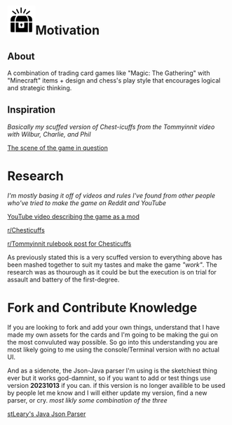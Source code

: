 <img align = "left" height = "64" src = "./chest.png">

# Motivation

## About

A combination of trading card games like "Magic: The Gathering" with "Minecraft" items + design and chess's play style that encourages logical and strategic thinking.

## Inspiration

_Basically my scuffed version of Chest-icuffs from the Tommyinnit video with Wilbur, Charlie, and Phil_

[The scene of the game in question](https://www.youtube.com/watch?v=GuLj80WyEF0)

# Research
_I'm mostly basing it off of videos and rules I've found from other people who've tried to make the game on Reddit and YouTube_

[YouTube video describing the game as a mod](https://www.youtube.com/watch?v=I2D_FEbNa-g&pp=ygULY2hlc3RpY3VmZnM%3D)

[r/Chesticuffs](https://www.reddit.com/r/Chesticuffs/)

[r/Tommyinnit rulebook post for Chesticuffs](https://www.reddit.com/r/tommyinnit/comments/lcj5jy/a_long_booklet_of_chesticuffs_rules_pictures/)

As previously stated this is a very scuffed version to everything above has been mashed together to suit my tastes and make the game _"work"_. The research was as thourough as it could
be but the execution is on trial for assault and battery of the first-degree.

# Fork and Contribute Knowledge 

If you are looking to fork and add your own things, understand that I have made my own assets for the cards and I'm going to be making the gui on the most convuluted way possible. So go
into this understanding you are most likely going to me using the console/Terminal version with no actual UI.

And as a sidenote, the Json-Java parser I'm using is the sketchiest thing ever but it works god-damnint, so if you want to add or test things use  version **20231013** if you can. if this 
version is no longer availible to be used by people let me know and I will either update my version, find a new parser, or cry. _most likly some combination of the three_

[stLeary's Java Json Parser](https://github.com/stleary/JSON-java)
